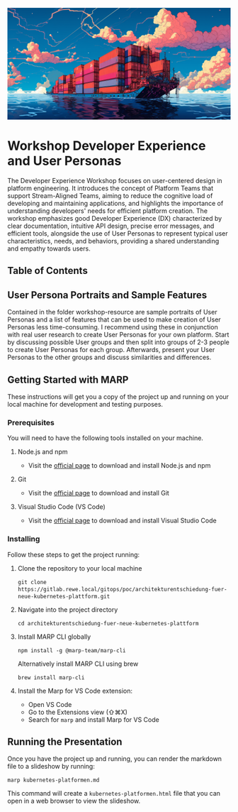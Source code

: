 ![slide-1.png](./images/slide-1.png)

# Workshop Developer Experience and User Personas

The Developer Experience Workshop focuses on user-centered design in platform engineering. It introduces the concept of
Platform Teams that support Stream-Aligned Teams, aiming to reduce the cognitive load of developing and maintaining
applications, and highlights the importance of understanding developers' needs for efficient platform creation. The
workshop emphasizes good Developer Experience (DX) characterized by clear documentation, intuitive API design, precise
error messages, and efficient tools, alongside the use of User Personas to represent typical user characteristics,
needs, and behaviors, providing a shared understanding and empathy towards users.

## Table of Contents

## User Persona Portraits and Sample Features

Contained in the folder workshop-resource are sample portraits of User Personas and a list of features that can be
used to make creation of User Personas less time-consuming. I recommend using these in conjunction with real
user research to create User Personas for your own platform. Start by discussing possible User groups and then
split into groups of 2-3 people to create User Personas for each group. Afterwards, present your User Personas to
the other groups and discuss similarities and differences.

## Getting Started with MARP

These instructions will get you a copy of the project up and running on your local machine for development and testing
purposes.

### Prerequisites

You will need to have the following tools installed on your machine.

1. Node.js and npm
    - Visit the [official page](https://nodejs.org/en/download/) to download and install Node.js and npm

2. Git
    - Visit the [official page](https://git-scm.com/downloads) to download and install Git

3. Visual Studio Code (VS Code)
    - Visit the [official page](https://code.visualstudio.com/download) to download and install Visual Studio Code

### Installing

Follow these steps to get the project running:

1. Clone the repository to your local machine
    ```
    git clone https://gitlab.rewe.local/gitops/poc/architekturentschiedung-fuer-neue-kubernetes-plattform.git
    ```
2. Navigate into the project directory
    ```
    cd architekturentschiedung-fuer-neue-kubernetes-plattform
    ```
3. Install MARP CLI globally
    ```
    npm install -g @marp-team/marp-cli
    ```
   Alternatively install MARP CLI using brew
    ```
    brew install marp-cli
    ```

4. Install the Marp for VS Code extension:
    - Open VS Code
    - Go to the Extensions view (⇧⌘X)
    - Search for `marp` and install Marp for VS Code

## Running the Presentation

Once you have the project up and running, you can render the markdown file to a slideshow by running:

```
marp kubernetes-platformen.md
```

This command will create a `kubernetes-platformen.html` file that you can open in a web browser to view the slideshow.
